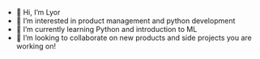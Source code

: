 - 👋 Hi, I’m Lyor
- 👀 I’m interested in product management and python development 
- 🌱 I’m currently learning Python and introduction to ML
- 💞️ I’m looking to collaborate on new products and side projects you are working on!

